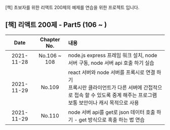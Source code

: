 [책] 초보자를 위한 리액트 200제의 예제를 연습을 위한 프로젝트 입니다.

## [책] 리액트 200제 - Part5 (106 ~ )

|    Date    | Chapter No.  | 내용                                                                                                                                                                         |
| :--------: | :----------: | :--------------------------------------------------------------------------------------------------------------------------------------------------------------------------- |
| 2021-11-28 | No.106 ~ 108 | node.js express 프레임 워크 설치, node 서버 구동, node 서버 api 호출 하기 실습                                                                                               |
| 2021-11-29 |    No.109    | react 서버와 node 서버를 프록시로 연결 하기 <br/> 프록시란 클라이언트가 다른 서버에 간접적으로 접속 할 수 있도록 중계 해주는 프로그램 <br/> 보통 보안이나 캐시 목적으로 사용 |
| 2021-11-29 |    No.110    | node 서버 api를 get로 json 데이터 호출 하기 - get 방식으로 혹출 하는 법 연습                                                                                                 |
